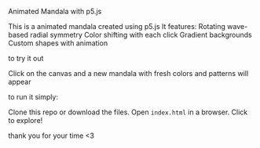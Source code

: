 Animated Mandala with p5.js 

This is a animated mandala created using p5.js
It features:
 Rotating wave-based radial symmetry
 Color shifting with each click
 Gradient backgrounds
 Custom shapes with animation

to try it out

Click on the canvas and a new mandala with fresh colors and patterns will appear

to run it simply:

 Clone this repo or download the files.
 Open `index.html` in a browser.
 Click to explore!

thank you for your time <3
